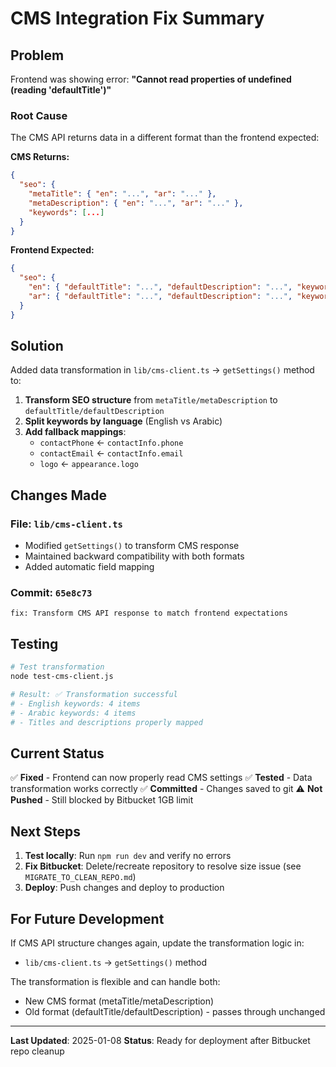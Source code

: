 # CMS Integration Fix Summary

## Problem
Frontend was showing error: **"Cannot read properties of undefined (reading 'defaultTitle')"**

### Root Cause
The CMS API returns data in a different format than the frontend expected:

**CMS Returns:**
```json
{
  "seo": {
    "metaTitle": { "en": "...", "ar": "..." },
    "metaDescription": { "en": "...", "ar": "..." },
    "keywords": [...]
  }
}
```

**Frontend Expected:**
```json
{
  "seo": {
    "en": { "defaultTitle": "...", "defaultDescription": "...", "keywords": [...] },
    "ar": { "defaultTitle": "...", "defaultDescription": "...", "keywords": [...] }
  }
}
```

## Solution
Added data transformation in `lib/cms-client.ts` → `getSettings()` method to:

1. **Transform SEO structure** from `metaTitle/metaDescription` to `defaultTitle/defaultDescription`
2. **Split keywords by language** (English vs Arabic)
3. **Add fallback mappings**:
   - `contactPhone` ← `contactInfo.phone`
   - `contactEmail` ← `contactInfo.email`
   - `logo` ← `appearance.logo`

## Changes Made

### File: `lib/cms-client.ts`
- Modified `getSettings()` to transform CMS response
- Maintained backward compatibility with both formats
- Added automatic field mapping

### Commit: `65e8c73`
```
fix: Transform CMS API response to match frontend expectations
```

## Testing

```bash
# Test transformation
node test-cms-client.js

# Result: ✅ Transformation successful
# - English keywords: 4 items
# - Arabic keywords: 4 items
# - Titles and descriptions properly mapped
```

## Current Status

✅ **Fixed** - Frontend can now properly read CMS settings
✅ **Tested** - Data transformation works correctly
✅ **Committed** - Changes saved to git
⚠️ **Not Pushed** - Still blocked by Bitbucket 1GB limit

## Next Steps

1. **Test locally**: Run `npm run dev` and verify no errors
2. **Fix Bitbucket**: Delete/recreate repository to resolve size issue (see `MIGRATE_TO_CLEAN_REPO.md`)
3. **Deploy**: Push changes and deploy to production

## For Future Development

If CMS API structure changes again, update the transformation logic in:
- `lib/cms-client.ts` → `getSettings()` method

The transformation is flexible and can handle both:
- New CMS format (metaTitle/metaDescription)
- Old format (defaultTitle/defaultDescription) - passes through unchanged

---

**Last Updated**: 2025-01-08
**Status**: Ready for deployment after Bitbucket repo cleanup
